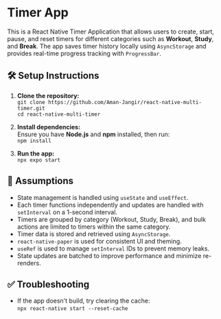 # Timer App

This is a React Native Timer Application that allows users to create, start, pause, and reset timers for different categories such as **Workout**, **Study**, and **Break**. The app saves timer history locally using `AsyncStorage` and provides real-time progress tracking with `ProgressBar`.

## 🛠️ Setup Instructions
1. **Clone the repository:**  
   `git clone https://github.com/Aman-Jangir/react-native-multi-timer.git`  
   `cd react-native-multi-timer`  

2. **Install dependencies:**  
   Ensure you have **Node.js** and **npm** installed, then run:  
   `npm install`  

3. **Run the app:**  
   `npx expo start`  


## 🌟 Assumptions
- State management is handled using `useState` and `useEffect`.  
- Each timer functions independently and updates are handled with `setInterval` on a 1-second interval.  
- Timers are grouped by category (Workout, Study, Break), and bulk actions are limited to timers within the same category.  
- Timer data is stored and retrieved using `AsyncStorage`.  
- `react-native-paper` is used for consistent UI and theming.  
- `useRef` is used to manage `setInterval` IDs to prevent memory leaks.  
- State updates are batched to improve performance and minimize re-renders.  

## ✅ Troubleshooting
- If the app doesn't build, try clearing the cache:  
`npx react-native start --reset-cache`  

